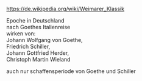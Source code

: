 https://de.wikipedia.org/wiki/Weimarer_Klassik

Epoche in Deutschland<br>
nach Goethes Italienreise<br>
wirken von:<br>
  Johann Wolfgang von Goethe,<br>
  Friedrich Schiller,<br>
  Johann Gottfried Herder,<br>
  Christoph Martin Wieland<br>
 
 auch nur schaffensperiode von Goethe und Schiller<br>
 
 
